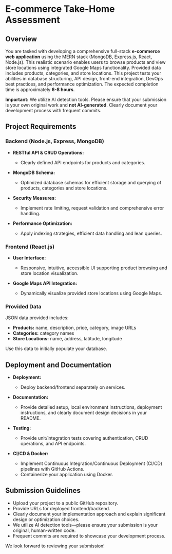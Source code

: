 # E-commerce Take-Home Assessment

## Overview

You are tasked with developing a comprehensive full-stack **e-commerce web application** using the MERN stack (MongoDB, Express.js, React, Node.js). This realistic scenario enables users to browse products and view store locations using integrated Google Maps functionality. Provided data includes products, categories, and store locations. This project tests your abilities in database structuring, API design, front-end integration, DevOps best practices, and performance optimization. The expected completion time is approximately **6-8 hours**.

**Important:** We utilize AI detection tools. Please ensure that your submission is your own original work and **not AI-generated**. Clearly document your development process with frequent commits.

## Project Requirements

### Backend (Node.js, Express, MongoDB)

- **RESTful API & CRUD Operations:**
  - Clearly defined API endpoints for products and categories.

- **MongoDB Schema:**
  - Optimized database schemas for efficient storage and querying of products, categories and store locations.

- **Security Measures:**
  - Implement rate limiting, request validation and comprehensive error handling.

- **Performance Optimization:**
  - Apply indexing strategies, efficient data handling and lean queries.

### Frontend (React.js)

- **User Interface:**
  - Responsive, intuitive, accessible UI supporting product browsing and store location visualization.

- **Google Maps API Integration:**
  - Dynamically visualize provided store locations using Google Maps.

### Provided Data

JSON data provided includes:
- **Products:** name, description, price, category, image URLs
- **Categories:** category names
- **Store Locations:** name, address, latitude, longitude

Use this data to initially populate your database.

## Deployment and Documentation

- **Deployment:**
  - Deploy backend/frontend separately on services.

- **Documentation:**
  - Provide detailed setup, local environment instructions, deployment instructions, and clearly document design decisions in your README.

- **Testing:**
  - Provide unit/integration tests covering authentication, CRUD operations, and API endpoints.

- **CI/CD & Docker:**
  - Implement Continuous Integration/Continuous Deployment (CI/CD) pipelines with GitHub Actions.
  - Containerize your application using Docker.

## Submission Guidelines

- Upload your project to a public GitHub repository.
- Provide URLs for deployed frontend/backend.
- Clearly document your implementation approach and explain significant design or optimization choices.
- We utilize AI detection tools—please ensure your submission is your original, human-written code.
- Frequent commits are required to showcase your development process.

We look forward to reviewing your submission!
